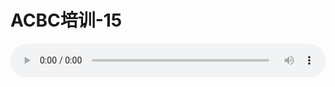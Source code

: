 # ACBC培训-15

<audio style="width: 100%;" preload="false" controls controlslist="nodownload"><source src="//cdn.wechat.edu.pl/audio/mp3/old/12145.mp3" type="audio/mpeg">Your browser does not support the audio element.</audio>


